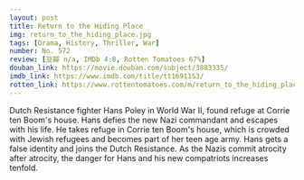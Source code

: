```yaml
---
layout: post 
title: Return to the Hiding Place
img: return_to_the_hiding_place.jpg
tags: [Drama, History, Thriller, War]
number: No. 572
review: [豆瓣 n/a, IMDb 4.8, Rotten Tomatoes 67%]
douban_link: https://movie.douban.com/subject/3883335/
imdb_link: https://www.imdb.com/title/tt1691153/
rotten_link: https://www.rottentomatoes.com/m/return_to_the_hiding_place
---
```


Dutch Resistance fighter Hans Poley in World War II, found refuge at Corrie ten Boom's house. Hans defies the new Nazi commandant and escapes with his life. He takes refuge in Corrie ten Boom's house, which is crowded with Jewish refugees and becomes part of her teen age army. Hans gets a false identity and joins the Dutch Resistance. As the Nazis commit atrocity after atrocity, the danger for Hans and his new compatriots increases tenfold.
